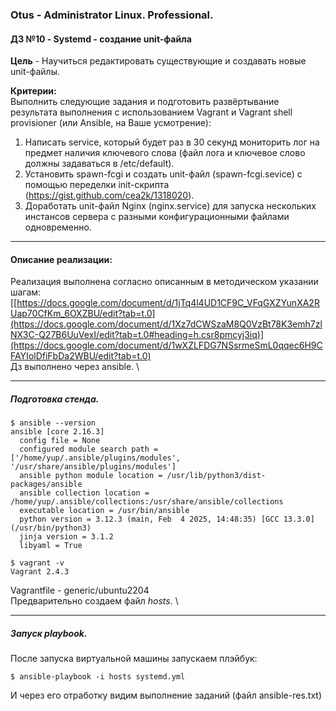 ### **Otus - Administrator Linux. Professional.**  
#### **ДЗ №10 - Systemd - создание unit-файла**  
**Цель** - Научиться редактировать существующие и создавать новые unit-файлы.

**Критерии:**  
Выполнить следующие задания и подготовить развёртывание результата выполнения с использованием Vagrant и Vagrant shell provisioner (или Ansible, на Ваше усмотрение):
1) Написать service, который будет раз в 30 секунд мониторить лог на предмет наличия ключевого слова (файл лога и ключевое слово должны задаваться в /etc/default).
2) Установить spawn-fcgi и создать unit-файл (spawn-fcgi.sevice) с помощью переделки init-скрипта (https://gist.github.com/cea2k/1318020).
3) Доработать unit-файл Nginx (nginx.service) для запуска нескольких инстансов сервера с разными конфигурационными файлами одновременно.


****
#### **Описание реализации:**  
Реализация выполнена согласно описанным в методическом указании шагам: [[https://docs.google.com/document/d/1jTq4l4UD1CF9C_VFqGXZYunXA2RUap70CfKm_6OXZBU/edit?tab=t.0](https://docs.google.com/document/d/1Xz7dCWSzaM8Q0VzBt78K3emh7zlNX3C-Q27B6UuVexI/edit?tab=t.0#heading=h.csr8pmcyj3iq)](https://docs.google.com/document/d/1wXZLFDG7NSsrmeSmL0qqec6H9CFAYIolDfiFbDa2WBU/edit?tab=t.0) \
Дз выполнено через ansible. \


***
##### Подготовка стенда.
```
$ ansible --version
ansible [core 2.16.3]
  config file = None
  configured module search path = ['/home/yup/.ansible/plugins/modules', '/usr/share/ansible/plugins/modules']
  ansible python module location = /usr/lib/python3/dist-packages/ansible
  ansible collection location = /home/yup/.ansible/collections:/usr/share/ansible/collections
  executable location = /usr/bin/ansible
  python version = 3.12.3 (main, Feb  4 2025, 14:48:35) [GCC 13.3.0] (/usr/bin/python3)
  jinja version = 3.1.2
  libyaml = True

$ vagrant -v
Vagrant 2.4.3
```
Vagrantfile - generic/ubuntu2204\
Предварительно создаем файл *hosts*. \

***
##### Запуск playbook.
После запуска виртуальной машины запускаем плэйбук:
```
$ ansible-playbook -i hosts systemd.yml
```
И через его отработку видим выполнение заданий (файл ansible-res.txt)
